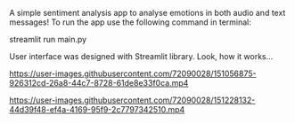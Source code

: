 A simple sentiment analysis app to analyse emotions in both audio and text messages!
To run the app use the following command in terminal:

streamlit run main.py


User interface was designed with Streamlit library.
Look, how it works...

https://user-images.githubusercontent.com/72090028/151056875-926312cd-26a8-44c7-8728-61de8e33f0ca.mp4



https://user-images.githubusercontent.com/72090028/151228132-44d39f48-ef4a-4169-95f9-2c7797342510.mp4

